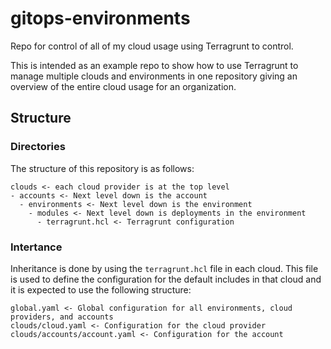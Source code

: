 # gitops-environments
Repo for control of all of my cloud usage using Terragrunt to control.

This is intended as an example repo to show how to use Terragrunt to manage multiple clouds and environments in one repository giving an overview of the entire cloud usage for an organization.

## Structure

### Directories

The structure of this repository is as follows:

```
clouds <- each cloud provider is at the top level
- accounts <- Next level down is the account
  - environments <- Next level down is the environment
    - modules <- Next level down is deployments in the environment
      - terragrunt.hcl <- Terragrunt configuration
```

### Intertance

Inheritance is done by using the `terragrunt.hcl` file in each cloud. This file is used to define the configuration for the default includes in that cloud and it is expected to use the following structure:

```
global.yaml <- Global configuration for all environments, cloud providers, and accounts
clouds/cloud.yaml <- Configuration for the cloud provider
clouds/accounts/account.yaml <- Configuration for the account
```
